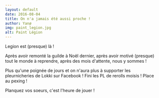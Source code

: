 ```yaml
---
layout: default
date: 2016-08-04
title: On n'a jamais été aussi proche !
author: Yanø
img: paint_legion.jpg
alt: Paint Légion
---
```


Legion est (presque) là !

Après avoir remonté la guilde à Noël dernier, après avoir motivé (presque) tout le monde à reprendre, après des mois d'attente, nous y sommes ! 

Plus qu'une poignée de jours et on n'aura plus à supporter les pleurnicheries de Lokki sur Facebook ! Fini les PL de rerolls moisis ! Place au pexing !

Planquez vos soeurs, c'est l'heure de jouer !
